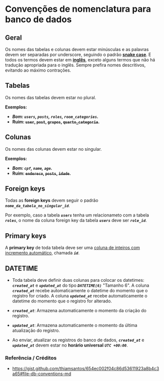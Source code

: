 # Convenções de nomenclatura para banco de dados

## Geral

Os nomes das tabelas e colunas devem estar minúsculas e as palavras devem ser separadas por underscore, seguindo o padrão <ins>**snake case**</ins>. E todos os termos devem estar em <ins>**inglês**</ins>, exceto alguns termos que não há tradução apropriada para o inglês. Sempre prefira nomes descritivos, evitando ao máximo contrações.

## Tabelas

Os nomes das tabelas devem estar no plural.

**Exemplos:**

- **_Bom: `users`, `posts`, `roles`, `room_categories`._**
- **Ruim: ~~`user`~~, ~~`post`~~, ~~`grupos`~~, ~~`quarto_categoria`~~.**

## Colunas

Os nomes das colunas devem estar no singular.

**Exemplos:**

- **_Bom: `cpf`, `name`, `age`._**
- **Ruim: ~~`endereco`~~, ~~`posts`~~, ~~`idade`~~.**

## Foreign keys

Todas as **foreign keys** devem seguir o padrão **_`nome_da_tabela_no_singular_id`_**.

Por exemplo, caso a tabela **_`users`_** tenha um relacionameto com a tabela **_`roles`_**, o nome da coluna foreign key da tabela **_`users`_** deve ser **_`role_id`_**.

## Primary keys

A **primary key** de toda tabela deve ser uma <ins>coluna de inteiros com incremento automático</ins>, chamada **_`id`_**.

## DATETIME

- Toda tabela deve definir duas colunas para colocar os datetimes: **_`created_at`_** e **_`updated_at`_** do tipo **_`DATETIME(6)`_** "Tamanho 6". A coluna **_`created_at`_** recebe automaticamente o datetime do momento que o registro for criado. A coluna **_`updated_at`_** recebe automaticamente o datetime do momento que o registro for alterado.

- **_`created_at`_**: Armazena automaticamente o momento da criação do registro.

- **_`updated_at`_**: Armazena automaticamente o momento da última atualização do registro.

- Ao enviar, atualizar os registros do banco de dados, **_`created_at`_** e **_`updated_at`_** devem estar no **horário universal** **_`UTC +00:00`_**.

### Referência / Créditos

- https://gist.github.com/thiamsantos/654ec002f04c86d53611923a8b4c3a65#file-db-conventions-md
